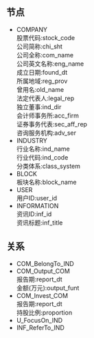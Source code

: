 ## 节点
- COMPANY  
股票代码:stock_code  
公司简称:chi_sht  
公司全称:com_name  
公司英文名称:eng_name  
成立日期:found_dt  
所属地域:reg_prov  
曾用名:old_name  
法定代表人:legal_rep  
独立董事:ind_dir  
会计师事务所:acc_firm  
证券事务代表:sec_aff_rep  
咨询服务机构:adv_ser  
- INDUSTRY  
行业名称:ind_name  
行业代码:ind_code  
分类体系:class_system  
- BLOCK  
板块名称:block_name  
- USER  
用户ID:user_id  
- INFORMATION  
资讯ID:inf_id  
资讯标题:inf_title  

## 关系  
- COM_BelongTo_IND  
- COM_Output_COM  
报告期:report_dt  
金额(万元):output_funt  
- COM_Invest_COM  
报告期:report_dt  
持股比例:proportion  
- U_FocusOn_IND  
- INF_ReferTo_IND
